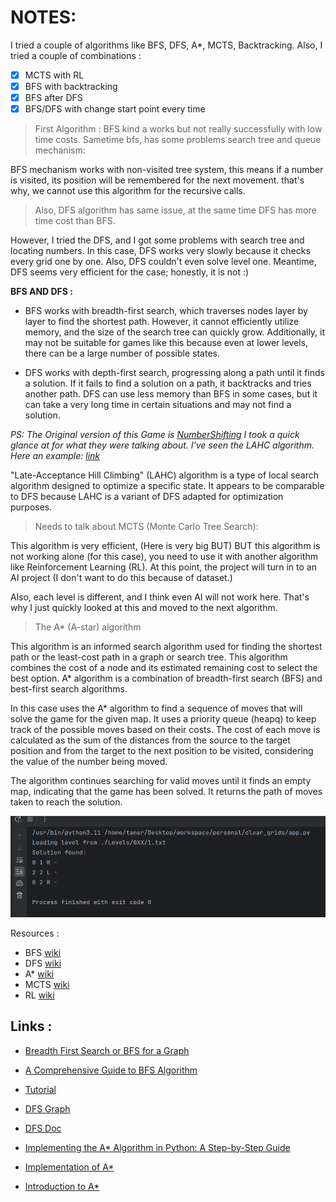 # NOTES:

I tried a couple of algorithms like BFS, DFS, A*, MCTS, Backtracking.
Also, I tried a couple of combinations :
- [x] MCTS with RL
- [x] BFS with backtracking
- [x] BFS after DFS
- [x] BFS/DFS with change start point every time

> First Algorithm : BFS kind a works but not really successfully with low time costs. Sametime bfs,
has some problems search tree and queue mechanism:

BFS mechanism works with non-visited tree system, 
this means if a number is visited, its position will be remembered for the next movement.
that's why, we cannot use this algorithm for the recursive calls.

> Also, DFS algorithm has same issue, at the same time DFS has more time cost than BFS.

However, I tried the DFS, and I got some problems with search tree and locating numbers. In this case, DFS works very slowly because it checks every grid one by one. Also, DFS couldn't even solve level one. Meantime, DFS seems very efficient for the case; honestly, it is not :)

**BFS AND DFS :**
- BFS works with breadth-first search, which traverses nodes layer by layer to find the shortest path. However, it cannot efficiently utilize memory, and the size of the search tree can quickly grow. Additionally, it may not be suitable for games like this because even at lower levels, there can be a large number of possible states.

- DFS works with depth-first search, progressing along a path until it finds a solution. If it fails to find a solution on a path, it backtracks and tries another path. DFS can use less memory than BFS in some cases, but it can take a very long time in certain situations and may not find a solution.


_PS: The Original version of this Game is [NumberShifting](https://www.codingame.com/multiplayer/optimization/number-shifting) I took a quick glance at for what they were talking about. I've seen the LAHC algorithm. Here an example: [link](https://github.com/marchete/Codingame/blob/master/Optimization/Number%20Shift/NumberShift_LAHC.cpp)_

"Late-Acceptance Hill Climbing" (LAHC) algorithm is a type of local search algorithm designed to optimize a specific state. It appears to be comparable to DFS because LAHC is a variant of DFS adapted for optimization purposes.

> Needs to talk about MCTS (Monte Carlo Tree Search):

This algorithm is very efficient, (Here is very big BUT) BUT this algorithm is not working alone (for this case), you need to use it with another algorithm like Reinforcement Learning (RL). At this point, the project will turn in to an AI project (I don't want to do this because of dataset.)

Also, each level is different, and I think even AI will not work here. That's why I just quickly looked at this and moved to the next algorithm.

> The A* (A-star) algorithm

This algorithm is an informed search algorithm used for finding the shortest path or the least-cost path in a graph or search tree. This algorithm combines the cost of a node and its estimated remaining cost to select the best option. A* algorithm is a combination of breadth-first search (BFS) and best-first search algorithms.

In this case uses the A* algorithm to find a sequence of moves that will solve the game for the given map. It uses a priority queue (heapq) to keep track of the possible moves based on their costs. The cost of each move is calculated as the sum of the distances from the source to the target position and from the target to the next position to be visited, considering the value of the number being moved.

The algorithm continues searching for valid moves until it finds an empty map, indicating that the game has been solved. It returns the path of moves taken to reach the solution.

<img src="img.png">

Resources : 
- BFS [wiki](https://en.wikipedia.org/wiki/Breadth-first_search)
- DFS [wiki](https://en.wikipedia.org/wiki/Depth-first_search)
- A* [wiki](https://en.wikipedia.org/wiki/A*_search_algorithm)
- MCTS [wiki](https://en.wikipedia.org/wiki/Monte_Carlo_tree_search)
- RL [wiki](https://en.wikipedia.org/wiki/Reinforcement_learning)

## Links :

- [Breadth First Search or BFS for a Graph](https://www.geeksforgeeks.org/breadth-first-search-or-bfs-for-a-graph/)
- [A Comprehensive Guide to BFS Algorithm](https://www.linkedin.com/pulse/comprehensive-guide-breadth-first-search-algorithm-code-beat/)
- [Tutorial](https://www.hackerearth.com/practice/algorithms/graphs/breadth-first-search/tutorial/)

- [DFS Graph](http://opendatastructures.org/versions/edition-0.1e/ods-java/12_3_Graph_Traversal.html#SECTION001532000000000000000)
- [DFS Doc](https://www.boost.org/doc/libs/1_82_0/libs/graph/doc/depth_first_search.html)
- [Implementing the A* Algorithm in Python: A Step-by-Step Guide](https://saturncloud.io/blog/implementing-the-a-algorithm-in-python-a-stepbystep-guide/)
- [Implementation of A*](https://www.redblobgames.com/pathfinding/a-star/implementation.html)
- [Introduction to A*](http://theory.stanford.edu/~amitp/GameProgramming/AStarComparison.html)
